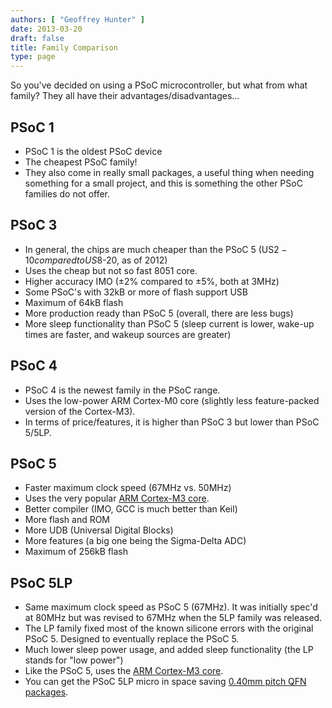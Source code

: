 ```yaml
---
authors: [ "Geoffrey Hunter" ]
date: 2013-03-20
draft: false
title: Family Comparison
type: page
---
```


So you've decided on using a PSoC microcontroller, but what from what family? They all have their advantages/disadvantages...

## PSoC 1

* PSoC 1 is the oldest PSoC device
* The cheapest PSoC family!
* They also come in really small packages, a useful thing when needing something for a small project, and this is something the other PSoC families do not offer.

## PSoC 3

* In general, the chips are much cheaper than the PSoC 5 (US$2-10 compared to US$8-20, as of 2012)
* Uses the cheap but not so fast 8051 core.
* Higher accuracy IMO (±2% compared to ±5%, both at 3MHz)
* Some PSoC's with 32kB or more of flash support USB
* Maximum of 64kB flash
* More production ready than PSoC 5 (overall, there are less bugs)
* More sleep functionality than PSoC 5 (sleep current is lower, wake-up times are faster, and wakeup sources are greater)

## PSoC 4

* PSoC 4 is the newest family in the PSoC range.
* Uses the low-power ARM Cortex-M0 core (slightly less feature-packed version of the Cortex-M3).
* In terms of price/features, it is higher than PSoC 3 but lower than PSoC 5/5LP.

## PSoC 5

* Faster maximum clock speed (67MHz vs. 50MHz)
* Uses the very popular [ARM Cortex-M3 core](/programming/cpu-architectures/arm-cortex-m3).
* Better compiler (IMO, GCC is much better than Keil)
* More flash and ROM
* More UDB (Universal Digital Blocks)
* More features (a big one being the Sigma-Delta ADC)
* Maximum of 256kB flash

## PSoC 5LP

* Same maximum clock speed as PSoC 5 (67MHz). It was initially spec'd at 80MHz but was revised to 67MHz when the 5LP family was released.
* The LP family fixed most of the known silicone errors with the original PSoC 5. Designed to eventually replace the PSoC 5.
* Much lower sleep power usage, and added sleep functionality (the LP stands for "low power")
* Like the PSoC 5, uses the [ARM Cortex-M3 core](/programming/cpu-architectures/arm-cortex-m3).
* You can get the PSoC 5LP micro in space saving [0.40mm pitch QFN packages](/pcb-design/component-packages/qfn-component-package/).